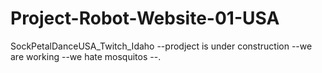 # Project-Robot-Website-01-USA
SockPetalDanceUSA_Twitch_Idaho
--prodject is under construction
--we are working 
--we hate mosquitos
--.
